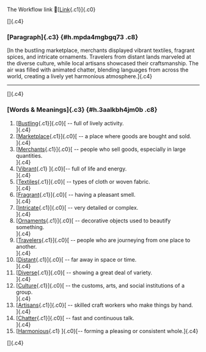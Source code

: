 The Workflow link
👏[[Link](https://www.google.com/url?q=http://www.google.com&sa=D&source=editors&ust=1757248747500166&usg=AOvVaw1JdkUN0mqHw6ovvg-nTwNy){.c1}]{.c0}

[]{.c4}

### [Paragraph]{.c3} {#h.mpda4mgbgq73 .c8}

[In the bustling marketplace, merchants displayed vibrant textiles,
fragrant spices, and intricate ornaments. Travelers from distant lands
marveled at the diverse culture, while local artisans showcased their
craftsmanship. The air was filled with animated chatter, blending
languages from across the world, creating a lively yet harmonious
atmosphere.]{.c4}

------------------------------------------------------------------------

[]{.c4}

### [Words & Meanings]{.c3} {#h.3aalkbh4jm0b .c8}

1.  [[Bustling](https://www.google.com/url?q=http://www.google.com&sa=D&source=editors&ust=1757248747501205&usg=AOvVaw1XslyXCjWEWqrKjIC8OEqS){.c1}]{.c0}[ --
    full of lively activity.\
    ]{.c4}
2.  [[Marketplace](https://www.google.com/url?q=http://www.google.com&sa=D&source=editors&ust=1757248747501410&usg=AOvVaw0itwaqhAM5N5gIqeok66XA){.c1}]{.c0}[ --
    a place where goods are bought and sold.\
    ]{.c4}
3.  [[Merchants](https://www.google.com/url?q=http://www.google.com&sa=D&source=editors&ust=1757248747501580&usg=AOvVaw1lKM3Q-FsFXMorA0xiVXbL){.c1}]{.c0}[ --
    people who sell goods, especially in large quantities.\
    ]{.c4}
4.  [[Vibrant](https://www.google.com/url?q=http://www.google.com&sa=D&source=editors&ust=1757248747501767&usg=AOvVaw0vsoabcL-GY8Cqt4I_vEfr){.c1}
    ]{.c0}[-- full of life and energy.\
    ]{.c4}
5.  [[Textiles](https://www.google.com/url?q=http://www.google.com&sa=D&source=editors&ust=1757248747501896&usg=AOvVaw2mAJs8PTVVXLuIdzizCJNC){.c1}]{.c0}[ --
    types of cloth or woven fabric.\
    ]{.c4}
6.  [[Fragrant](https://www.google.com/url?q=http://www.google.com&sa=D&source=editors&ust=1757248747502036&usg=AOvVaw3dSjz3c539wq96t0wTxf_E){.c1}]{.c0}[ --
    having a pleasant smell.\
    ]{.c4}
7.  [[Intricate](https://www.google.com/url?q=http://www.google.com&sa=D&source=editors&ust=1757248747502196&usg=AOvVaw0gx4ebMuuF8HJQ76nQtecI){.c1}]{.c0}[ --
    very detailed or complex.\
    ]{.c4}
8.  [[Ornaments](https://www.google.com/url?q=http://www.google.com&sa=D&source=editors&ust=1757248747502345&usg=AOvVaw1dwZTOsBn4WPJ_QJ8f8mvD){.c1}]{.c0}[ --
    decorative objects used to beautify something.\
    ]{.c4}
9.  [[Travelers](https://www.google.com/url?q=http://www.google.com&sa=D&source=editors&ust=1757248747502510&usg=AOvVaw3sieRHpkYuaMJ3i1poZMXD){.c1}]{.c0}[ --
    people who are journeying from one place to another.\
    ]{.c4}
10. [[Distant](https://www.google.com/url?q=http://www.google.com&sa=D&source=editors&ust=1757248747502699&usg=AOvVaw1f7FpzjEeR6V1Bjq6wQSL-){.c1}]{.c0}[ --
    far away in space or time.\
    ]{.c4}
11. [[Diverse](https://www.google.com/url?q=http://www.google.com&sa=D&source=editors&ust=1757248747502869&usg=AOvVaw118NAXh645e8L_sZEKhhgT){.c1}]{.c0}[ --
    showing a great deal of variety.\
    ]{.c4}
12. [[Culture](https://www.google.com/url?q=http://www.google.com&sa=D&source=editors&ust=1757248747503062&usg=AOvVaw05NuygoEi3AS40ewAMrAiJ){.c1}]{.c0}[ --
    the customs, arts, and social institutions of a group.\
    ]{.c4}
13. [[Artisans](https://www.google.com/url?q=http://www.google.com&sa=D&source=editors&ust=1757248747503279&usg=AOvVaw3qKkRaIs_C2GBl12Ipeois){.c1}]{.c0}[ --
    skilled craft workers who make things by hand.\
    ]{.c4}
14. [[Chatter](https://www.google.com/url?q=http://www.google.com&sa=D&source=editors&ust=1757248747503471&usg=AOvVaw2mJaJbeK0CUXzUOFScFeqN){.c1}]{.c0}[ --
    fast and continuous talk.\
    ]{.c4}
15. [[Harmonious](https://www.google.com/url?q=http://www.google.com&sa=D&source=editors&ust=1757248747503613&usg=AOvVaw3fSkIIzz8NggT_uiehFDX8){.c1}
    ]{.c0}[-- forming a pleasing or consistent whole.]{.c4}

[]{.c4}
